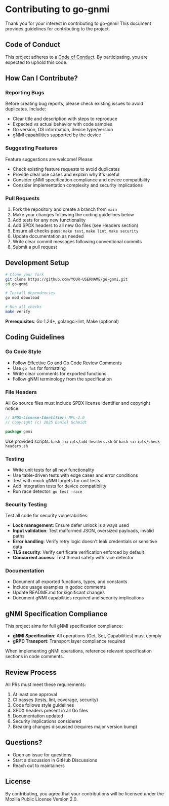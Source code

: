 # Contributing to go-gnmi

Thank you for your interest in contributing to go-gnmi! This document provides guidelines for contributing to the project.

## Code of Conduct

This project adheres to a [Code of Conduct](CODE_OF_CONDUCT.md). By participating, you are expected to uphold this code.

## How Can I Contribute?

### Reporting Bugs

Before creating bug reports, please check existing issues to avoid duplicates. Include:

- Clear title and description with steps to reproduce
- Expected vs actual behavior with code samples
- Go version, OS information, device type/version
- gNMI capabilities supported by the device

### Suggesting Features

Feature suggestions are welcome! Please:

- Check existing feature requests to avoid duplicates
- Provide clear use cases and explain why it's useful
- Consider gNMI specification compliance and device compatibility
- Consider implementation complexity and security implications

### Pull Requests

1. Fork the repository and create a branch from `main`
2. Make your changes following the coding guidelines below
3. Add tests for any new functionality
4. Add SPDX headers to all new Go files (see Headers section)
5. Ensure all checks pass: `make test`, `make lint`, `make security`
6. Update documentation as needed
7. Write clear commit messages following conventional commits
8. Submit a pull request

## Development Setup

```bash
# Clone your fork
git clone https://github.com/YOUR-USERNAME/go-gnmi.git
cd go-gnmi

# Install dependencies
go mod download

# Run all checks
make verify
```

**Prerequisites**: Go 1.24+, golangci-lint, Make (optional)

## Coding Guidelines

### Go Code Style

- Follow [Effective Go](https://go.dev/doc/effective_go) and [Go Code Review Comments](https://github.com/golang/go/wiki/CodeReviewComments)
- Use `go fmt` for formatting
- Write clear comments for exported functions
- Follow gNMI terminology from the specification

### File Headers

All Go source files must include SPDX license identifier and copyright notice:

```go
// SPDX-License-Identifier: MPL-2.0
// Copyright (c) 2025 Daniel Schmidt

package gnmi
```

Use provided scripts: `bash scripts/add-headers.sh` or `bash scripts/check-headers.sh`

### Testing

- Write unit tests for all new functionality
- Use table-driven tests with edge cases and error conditions
- Test with mock gNMI targets for unit tests
- Add integration tests for device compatibility
- Run race detector: `go test -race`

### Security Testing

Test all code for security vulnerabilities:

- **Lock management**: Ensure defer unlock is always used
- **Input validation**: Test malformed JSON, oversized payloads, invalid paths
- **Error handling**: Verify retry logic doesn't leak credentials or sensitive data
- **TLS security**: Verify certificate verification enforced by default
- **Concurrent access**: Test thread safety with race detector

### Documentation

- Document all exported functions, types, and constants
- Include usage examples in godoc comments
- Update README.md for significant changes
- Document gNMI capabilities required and security implications

## gNMI Specification Compliance

This project aims for full gNMI specification compliance:

- **gNMI Specification**: All operations (Get, Set, Capabilities) must comply
- **gRPC Transport**: Transport layer compliance required

When implementing gNMI operations, reference relevant specification sections in code comments.

## Review Process

All PRs must meet these requirements:

1. At least one approval
2. CI passes (tests, lint, coverage, security)
3. Code follows style guidelines
4. SPDX headers present in all Go files
5. Documentation updated
6. Security implications considered
7. Breaking changes discussed (requires major version bump)

## Questions?

- Open an issue for questions
- Start a discussion in GitHub Discussions
- Reach out to maintainers

## License

By contributing, you agree that your contributions will be licensed under the Mozilla Public License Version 2.0.
